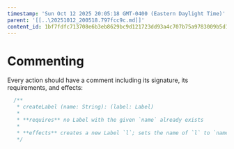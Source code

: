```yaml
---
timestamp: 'Sun Oct 12 2025 20:05:18 GMT-0400 (Eastern Daylight Time)'
parent: '[[..\20251012_200518.797fcc9c.md]]'
content_id: 1bf7fdfc713708e6b3eb8629bc9d121723dd93a4c707b75a9783009b5d149df8
---
```


# Commenting

Every action should have a comment including its signature, its requirements, and effects:

```typescript
  /**
   * createLabel (name: String): (label: Label)
   *
   * **requires** no Label with the given `name` already exists
   *
   * **effects** creates a new Label `l`; sets the name of `l` to `name`; returns `l` as `label`
   */
```

